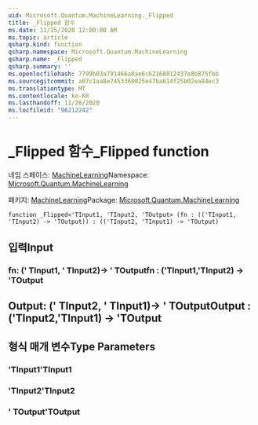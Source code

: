 ```yaml
---
uid: Microsoft.Quantum.MachineLearning._Flipped
title: _Flipped 함수
ms.date: 11/25/2020 12:00:00 AM
ms.topic: article
qsharp.kind: function
qsharp.namespace: Microsoft.Quantum.MachineLearning
qsharp.name: _Flipped
qsharp.summary: ''
ms.openlocfilehash: 7799b03a791466a8ae6c62168812437e8b875fbb
ms.sourcegitcommit: a87c1aa8e7453360025e47ba614f25b02ea84ec3
ms.translationtype: MT
ms.contentlocale: ko-KR
ms.lasthandoff: 11/26/2020
ms.locfileid: "96212242"
---
```

# <a name="_flipped-function"></a><span data-ttu-id="5918f-102">_Flipped 함수</span><span class="sxs-lookup"><span data-stu-id="5918f-102">_Flipped function</span></span>

<span data-ttu-id="5918f-103">네임 스페이스: [MachineLearning](xref:Microsoft.Quantum.MachineLearning)</span><span class="sxs-lookup"><span data-stu-id="5918f-103">Namespace: [Microsoft.Quantum.MachineLearning](xref:Microsoft.Quantum.MachineLearning)</span></span>

<span data-ttu-id="5918f-104">패키지: [MachineLearning](https://nuget.org/packages/Microsoft.Quantum.MachineLearning)</span><span class="sxs-lookup"><span data-stu-id="5918f-104">Package: [Microsoft.Quantum.MachineLearning](https://nuget.org/packages/Microsoft.Quantum.MachineLearning)</span></span>




```qsharp
function _Flipped<'TInput1, 'TInput2, 'TOutput> (fn : (('TInput1, 'TInput2) -> 'TOutput)) : (('TInput2, 'TInput1) -> 'TOutput)
```


## <a name="input"></a><span data-ttu-id="5918f-105">입력</span><span class="sxs-lookup"><span data-stu-id="5918f-105">Input</span></span>

### <a name="fn--tinput1tinput2---toutput"></a><span data-ttu-id="5918f-106">fn: (' TInput1, ' TInput2)-> ' TOutput</span><span class="sxs-lookup"><span data-stu-id="5918f-106">fn : ('TInput1,'TInput2) -> 'TOutput</span></span>





## <a name="output--tinput2tinput1---toutput"></a><span data-ttu-id="5918f-107">Output: (' TInput2, ' TInput1)-> ' TOutput</span><span class="sxs-lookup"><span data-stu-id="5918f-107">Output : ('TInput2,'TInput1) -> 'TOutput</span></span>



## <a name="type-parameters"></a><span data-ttu-id="5918f-108">형식 매개 변수</span><span class="sxs-lookup"><span data-stu-id="5918f-108">Type Parameters</span></span>

### <a name="tinput1"></a><span data-ttu-id="5918f-109">'TInput1</span><span class="sxs-lookup"><span data-stu-id="5918f-109">'TInput1</span></span>


### <a name="tinput2"></a><span data-ttu-id="5918f-110">'TInput2</span><span class="sxs-lookup"><span data-stu-id="5918f-110">'TInput2</span></span>


### <a name="toutput"></a><span data-ttu-id="5918f-111">' TOutput</span><span class="sxs-lookup"><span data-stu-id="5918f-111">'TOutput</span></span>

